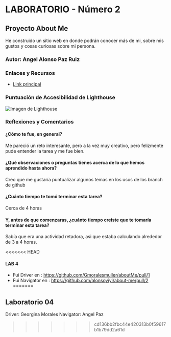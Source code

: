# LABORATORIO - Número 2

## Proyecto About Me

He construido un sitio web en donde podrán conocer más de mi, sobre mis gustos y cosas curiosas sobre mi persona.

### Autor: Angel Alonso Paz Ruiz

### Enlaces y Recursos

* [Link principal](./index.html)

### Puntuación de Accesibilidad de Lighthouse

![Imagen de Lighthouse](./img/Captura%20de%20pantalla%202024-04-11%20235227.png)

### Reflexiones y Comentarios

#### ¿Cómo te fue, en general?

Me pareció un reto interesante, pero a la vez muy creativo, pero felizmente pude entender la tarea y me fue bien.

#### ¿Qué observaciones o preguntas tienes acerca de lo que hemos aprendido hasta ahora?

Creo que me gustaría puntualizar algunos temas en los usos de los branch de github

#### ¿Cuánto tiempo te tomó terminar esta tarea?

Cerca de 4 horas

#### Y, antes de que comenzaras, ¿cuánto tiempo creiste que te tomaría terminar esta tarea?

Sabía que era una actividad retadora, asi que estaba calculando alrededor de 3 a 4 horas.

<<<<<<< HEAD
#### LAB 4

* Fui Driver en : <https://github.com/Gmoralesmuller/aboutMe/pull/1>
* Fui Navigator en : <https://github.com/alonsoyiyi/about-me/pull/2>
=======
## Laboratorio 04

Driver: Georgina Morales
Navigator: Angel Paz
>>>>>>> cd136bb2fbc44e420313b0f59617b1b79dd2a61d
